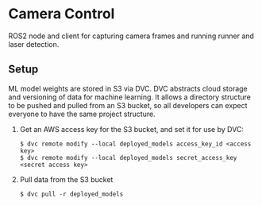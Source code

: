 # Camera Control

ROS2 node and client for capturing camera frames and running runner and laser detection.

## Setup

ML model weights are stored in S3 via DVC. DVC abstracts cloud storage and versioning of data for machine learning. It allows a directory structure to be pushed and pulled from an S3 bucket, so all developers can expect everyone to have the same project structure.

1.  Get an AWS access key for the S3 bucket, and set it for use by DVC:

        $ dvc remote modify --local deployed_models access_key_id <access key>
        $ dvc remote modify --local deployed_models secret_access_key <secret access key>

1.  Pull data from the S3 bucket

        $ dvc pull -r deployed_models
